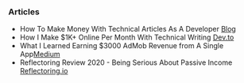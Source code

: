 
### Articles

- How To Make Money With Technical Articles As A Developer [Blog](https://catalins.tech/how-to-make-money-with-technical-articles-as-a-developer/)
- How I Make $1K+ Online Per Month With Technical Writing [Dev.to](https://dev.to/the_greatbonnie/how-i-make-1k-online-per-month-with-technical-writing-293i)
- What I Learned Earning $3000 AdMob Revenue from A Single App[Medium](https://medium.datadriveninvestor.com/what-i-learned-earning-3000-admob-revenue-from-a-single-app-1d0bbebdb2b4)
- Reflectoring Review 2020 - Being Serious About Passive Income [Reflectoring.io](https://reflectoring.io/blog-review-2020/)